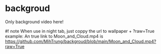 # backgroud
Only background video here!

#! note
When use in night tab,  just coppy the url to wallpaper + ?raw=True
example: An true link to Moon_and_Cloud.mp4 is
        https://github.com/MihTrung/backgroud/blob/main/Moon_and_Cloud.mp4?raw=True
